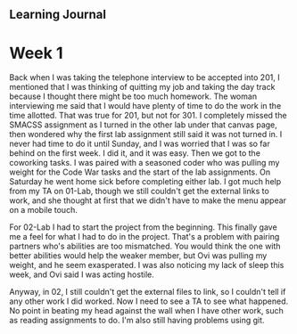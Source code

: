 ## Learning Journal
# Week 1

Back when I was taking the telephone interview to be accepted into 201, I mentioned that I was thinking of quitting my job and taking the day track because I thought there might be too much homework.  The woman interviewing me said that I would have plenty of time to do the work in the time allotted.  That was true for 201, but not for 301.  I completely missed the SMACSS assignment as I turned in the other lab under that canvas page, then wondered why the first lab assignment still said it was not turned in.  I never had time to do it until Sunday, and I was worried that I was so far behind on the first week.  I did it, and it was easy.  Then we got to the coworking tasks.  I was paired with a seasoned coder who was pulling my weight for the Code War tasks and the start of the lab assignments.  On Saturday he went home sick before completing either lab.  I got much help from my TA on 01-Lab, though we still couldn't get the external links to work, and she thought at first that we didn't have to make the menu appear on a mobile touch.

For 02-Lab I had to start the project from the beginning.  This finally gave me a feel for what I had to do in the project.  That's a problem with pairing partners who's abilities are too mismatched.  You would think the one with better abilities would help the weaker member, but Ovi was pulling my weight, and he seem exasperated.  I was also noticing my lack of sleep this week, and Ovi said I was acting hostile.

Anyway, in 02, I still couldn't get the external files to link, so I couldn't tell if any other work I did worked.  Now I need to see a TA to see what happened. No point in beating my head against the wall when I have other work, such as reading assignments to do.  I'm also still having problems using git.
